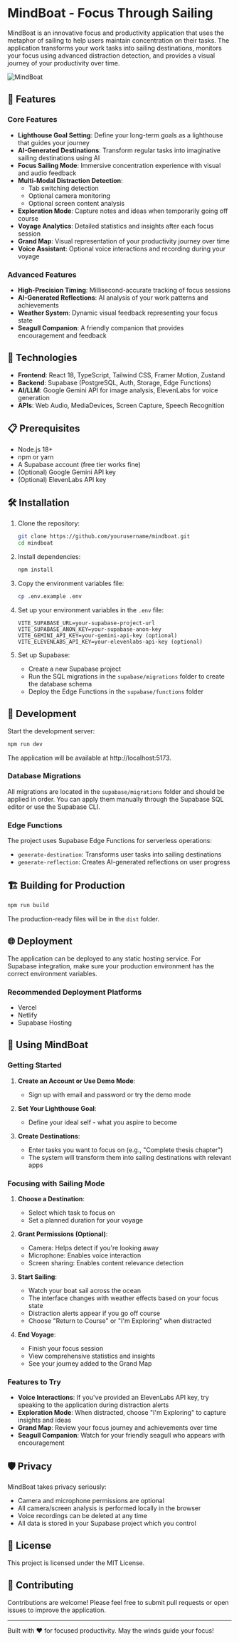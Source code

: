 # MindBoat - Focus Through Sailing

MindBoat is an innovative focus and productivity application that uses the metaphor of sailing to help users maintain concentration on their tasks. The application transforms your work tasks into sailing destinations, monitors your focus using advanced distraction detection, and provides a visual journey of your productivity over time.

![MindBoat](https://images.pexels.com/photos/1482193/pexels-photo-1482193.jpeg?auto=compress&cs=tinysrgb&w=1260&h=750&dpr=1)

## 🌊 Features

### Core Features
- **Lighthouse Goal Setting**: Define your long-term goals as a lighthouse that guides your journey
- **AI-Generated Destinations**: Transform regular tasks into imaginative sailing destinations using AI
- **Focus Sailing Mode**: Immersive concentration experience with visual and audio feedback
- **Multi-Modal Distraction Detection**:
  - Tab switching detection
  - Optional camera monitoring
  - Optional screen content analysis
- **Exploration Mode**: Capture notes and ideas when temporarily going off course
- **Voyage Analytics**: Detailed statistics and insights after each focus session
- **Grand Map**: Visual representation of your productivity journey over time
- **Voice Assistant**: Optional voice interactions and recording during your voyage

### Advanced Features
- **High-Precision Timing**: Millisecond-accurate tracking of focus sessions
- **AI-Generated Reflections**: AI analysis of your work patterns and achievements
- **Weather System**: Dynamic visual feedback representing your focus state
- **Seagull Companion**: A friendly companion that provides encouragement and feedback

## 🚀 Technologies

- **Frontend**: React 18, TypeScript, Tailwind CSS, Framer Motion, Zustand
- **Backend**: Supabase (PostgreSQL, Auth, Storage, Edge Functions)
- **AI/LLM**: Google Gemini API for image analysis, ElevenLabs for voice generation
- **APIs**: Web Audio, MediaDevices, Screen Capture, Speech Recognition

## 📋 Prerequisites

- Node.js 18+
- npm or yarn
- A Supabase account (free tier works fine)
- (Optional) Google Gemini API key
- (Optional) ElevenLabs API key

## 🛠️ Installation

1. Clone the repository:
   ```bash
   git clone https://github.com/yourusername/mindboat.git
   cd mindboat
   ```

2. Install dependencies:
   ```bash
   npm install
   ```

3. Copy the environment variables file:
   ```bash
   cp .env.example .env
   ```

4. Set up your environment variables in the `.env` file:
   ```
   VITE_SUPABASE_URL=your-supabase-project-url
   VITE_SUPABASE_ANON_KEY=your-supabase-anon-key
   VITE_GEMINI_API_KEY=your-gemini-api-key (optional)
   VITE_ELEVENLABS_API_KEY=your-elevenlabs-api-key (optional)
   ```

5. Set up Supabase:
   - Create a new Supabase project
   - Run the SQL migrations in the `supabase/migrations` folder to create the database schema
   - Deploy the Edge Functions in the `supabase/functions` folder

## 🚢 Development

Start the development server:

```bash
npm run dev
```

The application will be available at http://localhost:5173.

### Database Migrations

All migrations are located in the `supabase/migrations` folder and should be applied in order. You can apply them manually through the Supabase SQL editor or use the Supabase CLI.

### Edge Functions

The project uses Supabase Edge Functions for serverless operations:

- `generate-destination`: Transforms user tasks into sailing destinations
- `generate-reflection`: Creates AI-generated reflections on user progress

## 🏗️ Building for Production

```bash
npm run build
```

The production-ready files will be in the `dist` folder.

## 🌐 Deployment

The application can be deployed to any static hosting service. For Supabase integration, make sure your production environment has the correct environment variables.

### Recommended Deployment Platforms

- Vercel
- Netlify
- Supabase Hosting

## 🧠 Using MindBoat

### Getting Started

1. **Create an Account or Use Demo Mode**:
   - Sign up with email and password or try the demo mode

2. **Set Your Lighthouse Goal**:
   - Define your ideal self - what you aspire to become

3. **Create Destinations**:
   - Enter tasks you want to focus on (e.g., "Complete thesis chapter")
   - The system will transform them into sailing destinations with relevant apps

### Focusing with Sailing Mode

1. **Choose a Destination**:
   - Select which task to focus on
   - Set a planned duration for your voyage

2. **Grant Permissions (Optional)**:
   - Camera: Helps detect if you're looking away
   - Microphone: Enables voice interaction
   - Screen sharing: Enables content relevance detection

3. **Start Sailing**:
   - Watch your boat sail across the ocean
   - The interface changes with weather effects based on your focus state
   - Distraction alerts appear if you go off course
   - Choose "Return to Course" or "I'm Exploring" when distracted

4. **End Voyage**:
   - Finish your focus session
   - View comprehensive statistics and insights
   - See your journey added to the Grand Map

### Features to Try

- **Voice Interactions**: If you've provided an ElevenLabs API key, try speaking to the application during distraction alerts
- **Exploration Mode**: When distracted, choose "I'm Exploring" to capture insights and ideas
- **Grand Map**: Review your focus journey and achievements over time
- **Seagull Companion**: Watch for your friendly seagull who appears with encouragement

## 🛡️ Privacy

MindBoat takes privacy seriously:

- Camera and microphone permissions are optional
- All camera/screen analysis is performed locally in the browser
- Voice recordings can be deleted at any time
- All data is stored in your Supabase project which you control

## 📄 License

This project is licensed under the MIT License.

## 🤝 Contributing

Contributions are welcome! Please feel free to submit pull requests or open issues to improve the application.

---

Built with ❤️ for focused productivity. May the winds guide your focus!
